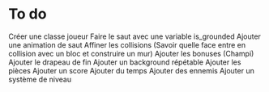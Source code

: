 # To do
Créer une classe joueur
Faire le saut avec une variable is_grounded
Ajouter une animation de saut
Affiner les collisions (Savoir quelle face entre en collision avec un bloc et construire un mur)
Ajouter les bonuses (Champi)
Ajouter le drapeau de fin
Ajouter un background répétable
Ajouter les pièces
Ajouter un score
Ajouter du temps
Ajouter des ennemis
Ajouter un système de niveau